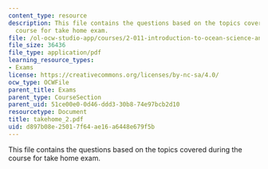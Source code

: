 ```yaml
---
content_type: resource
description: This file contains the questions based on the topics covered during the
  course for take home exam.
file: /ol-ocw-studio-app/courses/2-011-introduction-to-ocean-science-and-engineering-spring-2006/d897b08e25017f64ae16a6448e679f5b_takehome_2.pdf
file_size: 36436
file_type: application/pdf
learning_resource_types:
- Exams
license: https://creativecommons.org/licenses/by-nc-sa/4.0/
ocw_type: OCWFile
parent_title: Exams
parent_type: CourseSection
parent_uid: 51ce00e0-0d46-ddd3-30b8-74e97bcb2d10
resourcetype: Document
title: takehome_2.pdf
uid: d897b08e-2501-7f64-ae16-a6448e679f5b
---
```

This file contains the questions based on the topics covered during the course for take home exam.